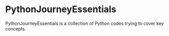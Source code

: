 # PythonJourneyEssentials
 PythonJourneyEssentials is a collection of Python codes trying to cover key concepts.
